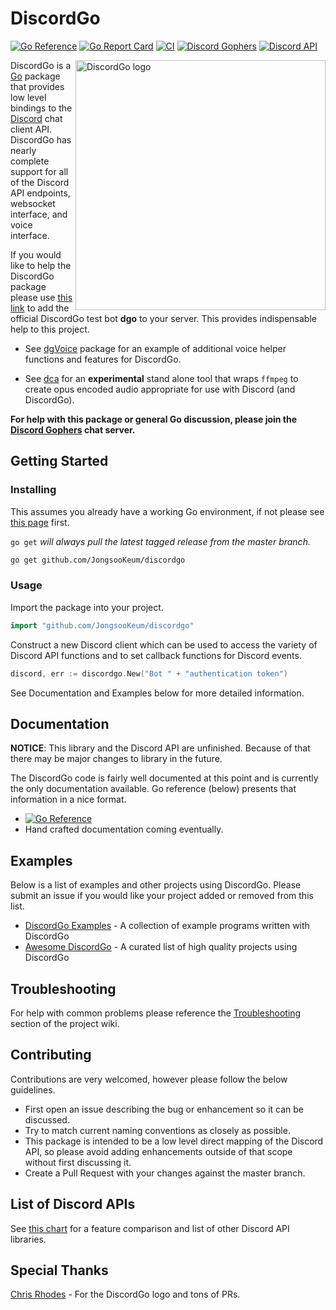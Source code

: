 # DiscordGo

[![Go Reference](https://pkg.go.dev/badge/github.com/JongsooKeum/discordgo.svg)](https://pkg.go.dev/github.com/JongsooKeum/discordgo) [![Go Report Card](https://goreportcard.com/badge/github.com/JongsooKeum/discordgo)](https://goreportcard.com/report/github.com/JongsooKeum/discordgo) [![CI](https://github.com/JongsooKeum/discordgo/actions/workflows/ci.yml/badge.svg)](https://github.com/JongsooKeum/discordgo/actions/workflows/ci.yml) [![Discord Gophers](https://img.shields.io/badge/Discord%20Gophers-%23discordgo-blue.svg)](https://discord.gg/golang) [![Discord API](https://img.shields.io/badge/Discord%20API-%23go_discordgo-blue.svg)](https://discord.com/invite/discord-api)

<img align="right" alt="DiscordGo logo" src="docs/img/discordgo.svg" width="400">

DiscordGo is a [Go](https://golang.org/) package that provides low level
bindings to the [Discord](https://discord.com/) chat client API. DiscordGo
has nearly complete support for all of the Discord API endpoints, websocket
interface, and voice interface.

If you would like to help the DiscordGo package please use
[this link](https://discord.com/oauth2/authorize?client_id=173113690092994561&scope=bot)
to add the official DiscordGo test bot **dgo** to your server. This provides
indispensable help to this project.

- See [dgVoice](https://github.com/JongsooKeum/dgvoice) package for an example of
  additional voice helper functions and features for DiscordGo.

- See [dca](https://github.com/JongsooKeum/dca) for an **experimental** stand alone
  tool that wraps `ffmpeg` to create opus encoded audio appropriate for use with
  Discord (and DiscordGo).

**For help with this package or general Go discussion, please join the [Discord
Gophers](https://discord.gg/golang) chat server.**

## Getting Started

### Installing

This assumes you already have a working Go environment, if not please see
[this page](https://golang.org/doc/install) first.

`go get` _will always pull the latest tagged release from the master branch._

```sh
go get github.com/JongsooKeum/discordgo
```

### Usage

Import the package into your project.

```go
import "github.com/JongsooKeum/discordgo"
```

Construct a new Discord client which can be used to access the variety of
Discord API functions and to set callback functions for Discord events.

```go
discord, err := discordgo.New("Bot " + "authentication token")
```

See Documentation and Examples below for more detailed information.

## Documentation

**NOTICE**: This library and the Discord API are unfinished.
Because of that there may be major changes to library in the future.

The DiscordGo code is fairly well documented at this point and is currently
the only documentation available. Go reference (below) presents that information in a nice format.

- [![Go Reference](https://pkg.go.dev/badge/github.com/JongsooKeum/discordgo.svg)](https://pkg.go.dev/github.com/JongsooKeum/discordgo)
- Hand crafted documentation coming eventually.

## Examples

Below is a list of examples and other projects using DiscordGo. Please submit
an issue if you would like your project added or removed from this list.

- [DiscordGo Examples](https://github.com/JongsooKeum/discordgo/tree/master/examples) - A collection of example programs written with DiscordGo
- [Awesome DiscordGo](https://github.com/JongsooKeum/discordgo/wiki/Awesome-DiscordGo) - A curated list of high quality projects using DiscordGo

## Troubleshooting

For help with common problems please reference the
[Troubleshooting](https://github.com/JongsooKeum/discordgo/wiki/Troubleshooting)
section of the project wiki.

## Contributing

Contributions are very welcomed, however please follow the below guidelines.

- First open an issue describing the bug or enhancement so it can be
  discussed.
- Try to match current naming conventions as closely as possible.
- This package is intended to be a low level direct mapping of the Discord API,
  so please avoid adding enhancements outside of that scope without first
  discussing it.
- Create a Pull Request with your changes against the master branch.

## List of Discord APIs

See [this chart](https://abal.moe/Discord/Libraries.html) for a feature
comparison and list of other Discord API libraries.

## Special Thanks

[Chris Rhodes](https://github.com/iopred) - For the DiscordGo logo and tons of PRs.

